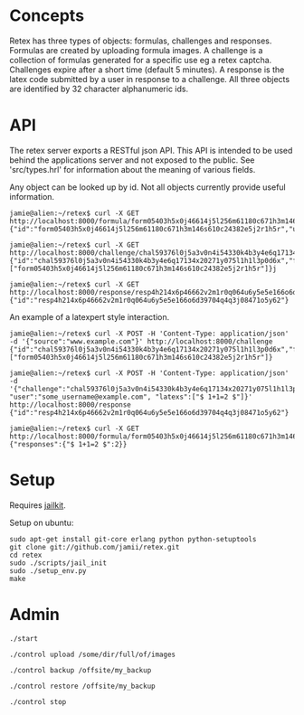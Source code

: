 # Concepts

Retex has three types of objects: formulas, challenges and responses. Formulas are created by uploading formula images. A challenge is a collection of formulas generated for a specific use eg a retex captcha. Challenges expire after a short time (default 5 minutes). A response is the latex code submitted by a user in response to a challenge. All three objects are identified by 32 character alphanumeric ids.

# API

The retex server exports a RESTful json API. This API is intended to be used behind the applications server and not exposed to the public. See 'src/types.hrl' for information about the meaning of various fields.

Any object can be looked up by id. Not all objects currently provide useful information.

    jamie@alien:~/retex$ curl -X GET http://localhost:8000/formula/form05403h5x0j46614j5l256m61180c671h3m146s610c24382e5j2r1h5r
    {"id":"form05403h5x0j46614j5l256m61180c671h3m146s610c24382e5j2r1h5r","url":"image/form05403h5x0j46614j5l256m61180c671h3m146s610c24382e5j2r1h5r.png","latex":null}

    jamie@alien:~/retex$ curl -X GET http://localhost:8000/challenge/chal59376l0j5a3v0n4i54330k4b3y4e6q17134x20271y075l1h1l3p0d6x
    {"id":"chal59376l0j5a3v0n4i54330k4b3y4e6q17134x20271y075l1h1l3p0d6x","formulas":["form05403h5x0j46614j5l256m61180c671h3m146s610c24382e5j2r1h5r"]}j

    jamie@alien:~/retex$ curl -X GET http://localhost:8000/response/resp4h214x6p46662v2m1r0q064u6y5e5e166o6d39704q4q3j08471o5y62
    {"id":"resp4h214x6p46662v2m1r0q064u6y5e5e166o6d39704q4q3j08471o5y62"}

An example of a latexpert style interaction.

    jamie@alien:~/retex$ curl -X POST -H 'Content-Type: application/json' -d '{"source":"www.example.com"}' http://localhost:8000/challenge
    {"id":"chal59376l0j5a3v0n4i54330k4b3y4e6q17134x20271y075l1h1l3p0d6x","formulas":["form05403h5x0j46614j5l256m61180c671h3m146s610c24382e5j2r1h5r"]}

    jamie@alien:~/retex$ curl -X POST -H 'Content-Type: application/json' -d '{"challenge":"chal59376l0j5a3v0n4i54330k4b3y4e6q17134x20271y075l1h1l3p0d6x", "user":"some_username@example.com", "latexs":["$ 1+1=2 $"]}' http://localhost:8000/response
    {"id":"resp4h214x6p46662v2m1r0q064u6y5e5e166o6d39704q4q3j08471o5y62"}
    
    jamie@alien:~/retex$ curl -X GET http://localhost:8000/formula/form05403h5x0j46614j5l256m61180c671h3m146s610c24382e5j2r1h5r/stats
    {"responses":{"$ 1+1=2 $":2}}

# Setup

Requires [jailkit](http://olivier.sessink.nl/jailkit/).

Setup on ubuntu:

    sudo apt-get install git-core erlang python python-setuptools
    git clone git://github.com/jamii/retex.git
    cd retex
    sudo ./scripts/jail_init
    sudo ./setup_env.py
    make

# Admin

    ./start

    ./control upload /some/dir/full/of/images

    ./control backup /offsite/my_backup

    ./control restore /offsite/my_backup

    ./control stop